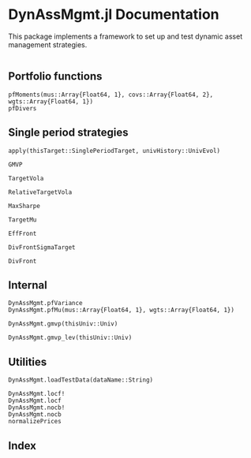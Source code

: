 # DynAssMgmt.jl Documentation

This package implements a framework to set up and test dynamic asset
management strategies.

```@contents
```

## Portfolio functions

```@docs
pfMoments(mus::Array{Float64, 1}, covs::Array{Float64, 2}, wgts::Array{Float64, 1})
pfDivers
```

## Single period strategies

```@docs
apply(thisTarget::SinglePeriodTarget, univHistory::UnivEvol)
```

```@docs
GMVP
```

```@docs
TargetVola
```

```@docs
RelativeTargetVola
```

```@docs
MaxSharpe
```

```@docs
TargetMu
```

```@docs
EffFront
```

```@docs
DivFrontSigmaTarget
```

```@docs
DivFront
```

## Internal

```@docs
DynAssMgmt.pfVariance
DynAssMgmt.pfMu(mus::Array{Float64, 1}, wgts::Array{Float64, 1})
```

```@docs
DynAssMgmt.gmvp(thisUniv::Univ)
```

```@docs
DynAssMgmt.gmvp_lev(thisUniv::Univ)
```

## Utilities

```@docs
DynAssMgmt.loadTestData(dataName::String)
```

```@docs
DynAssMgmt.locf!
DynAssMgmt.locf
DynAssMgmt.nocb!
DynAssMgmt.nocb
normalizePrices
```


## Index

```@index
```
